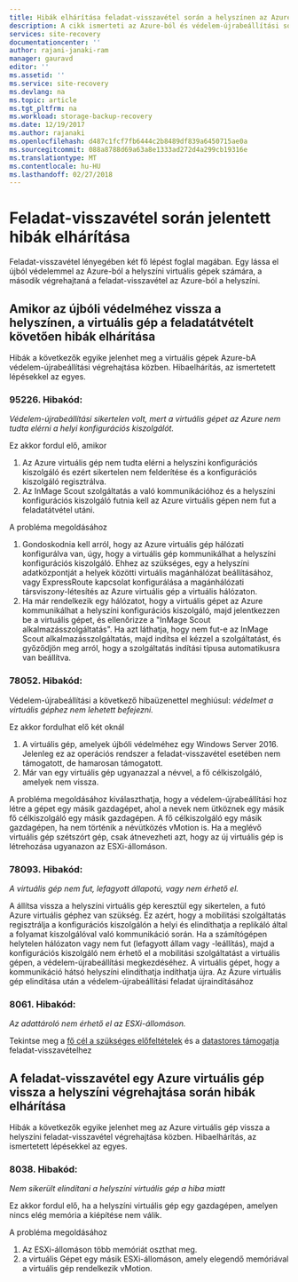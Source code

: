 ```yaml
---
title: Hibák elhárítása feladat-visszavétel során a helyszínen az Azure-ból, és utána állítsa az Azure-bA |} Microsoft Docs
description: A cikk ismerteti az Azure-ból és védelem-újrabeállítási során vissza a helyszíni hibás gyakori hibáinak elhárítása
services: site-recovery
documentationcenter: ''
author: rajani-janaki-ram
manager: gauravd
editor: ''
ms.assetid: ''
ms.service: site-recovery
ms.devlang: na
ms.topic: article
ms.tgt_pltfrm: na
ms.workload: storage-backup-recovery
ms.date: 12/19/2017
ms.author: rajanaki
ms.openlocfilehash: d487c1fcf7fb6444c2b8489df839a6450715ae0a
ms.sourcegitcommit: 088a8788d69a63a8e1333ad272d4a299cb19316e
ms.translationtype: MT
ms.contentlocale: hu-HU
ms.lasthandoff: 02/27/2018
---
```

# <a name="troubleshoot-errors-reported-during-the-process-of-failback"></a>Feladat-visszavétel során jelentett hibák elhárítása
Feladat-visszavétel lényegében két fő lépést foglal magában. Egy lássa el újból védelemmel az Azure-ból a helyszíni virtuális gépek számára, a második végrehajtaná a feladat-visszavétel az Azure-ból a helyszíni.

## <a name="troubleshoot-errors-when-reprotecting-a-virtual-machine-back-to-on-premises-after-failover"></a>Amikor az újbóli védelméhez vissza a helyszínen, a virtuális gép a feladatátvételt követően hibák elhárítása
Hibák a következők egyike jelenhet meg a virtuális gépek Azure-bA védelem-újrabeállítási végrehajtása közben. Hibaelhárítás, az ismertetett lépésekkel az egyes.


### <a name="error-code-95226"></a>95226. Hibakód:

*Védelem-újrabeállítási sikertelen volt, mert a virtuális gépet az Azure nem tudta elérni a helyi konfigurációs kiszolgálót.*

Ez akkor fordul elő, amikor 
1. Az Azure virtuális gép nem tudta elérni a helyszíni konfigurációs kiszolgáló és ezért sikertelen nem felderítése és a konfigurációs kiszolgáló regisztrálva. 
2. Az InMage Scout szolgáltatás a való kommunikációhoz és a helyszíni konfigurációs kiszolgáló futnia kell az Azure virtuális gépen nem fut a feladatátvétel utáni.

A probléma megoldásához
1. Gondoskodnia kell arról, hogy az Azure virtuális gép hálózati konfigurálva van, úgy, hogy a virtuális gép kommunikálhat a helyszíni konfigurációs kiszolgáló. Ehhez az szükséges, egy a helyszíni adatközpontját a helyek közötti virtuális magánhálózat beállításához, vagy ExpressRoute kapcsolat konfigurálása a magánhálózati társviszony-létesítés az Azure virtuális gép a virtuális hálózaton. 
2. Ha már rendelkezik egy hálózatot, hogy a virtuális gépet az Azure kommunikálhat a helyszíni konfigurációs kiszolgáló, majd jelentkezzen be a virtuális gépet, és ellenőrizze a "InMage Scout alkalmazásszolgáltatás". Ha azt láthatja, hogy nem fut-e az InMage Scout alkalmazásszolgáltatás, majd indítsa el kézzel a szolgáltatást, és győződjön meg arról, hogy a szolgáltatás indítási típusa automatikusra van beállítva.

### <a name="error-code-78052"></a>78052. Hibakód:
Védelem-újrabeállítási a következő hibaüzenettel meghiúsul: *védelmet a virtuális géphez nem lehetett befejezni.*

Ez akkor fordulhat elő két oknál
1. A virtuális gép, amelyek újbóli védelméhez egy Windows Server 2016. Jelenleg ez az operációs rendszer a feladat-visszavétel esetében nem támogatott, de hamarosan támogatott.
2. Már van egy virtuális gép ugyanazzal a névvel, a fő célkiszolgáló, amelyek nem vissza.

A probléma megoldásához kiválaszthatja, hogy a védelem-újrabeállítási hoz létre a gépet egy másik gazdagépet, ahol a nevek nem ütköznek egy másik fő célkiszolgáló egy másik gazdagépen. A fő célkiszolgáló egy másik gazdagépen, ha nem történik a névütközés vMotion is. Ha a meglévő virtuális gép szétszórt gép, csak átnevezheti azt, hogy az új virtuális gép is létrehozása ugyanazon az ESXi-állomáson.

### <a name="error-code-78093"></a>78093. Hibakód:

*A virtuális gép nem fut, lefagyott állapotú, vagy nem érhető el.*

A állítsa vissza a helyszíni virtuális gép keresztül egy sikertelen, a futó Azure virtuális géphez van szükség. Ez azért, hogy a mobilitási szolgáltatás regisztrálja a konfigurációs kiszolgálón a helyi és elindíthatja a replikáló által a folyamat kiszolgálóval való kommunikáció során. Ha a számítógépen helytelen hálózaton vagy nem fut (lefagyott állam vagy -leállítás), majd a konfigurációs kiszolgáló nem érhető el a mobilitási szolgáltatást a virtuális gépen, a védelem-újrabeállítási megkezdéséhez. A virtuális gépet, hogy a kommunikáció hátsó helyszíni elindíthatja indíthatja újra. Az Azure virtuális gép elindítása után a védelem-újrabeállítási feladat újraindításához

### <a name="error-code-8061"></a>8061. Hibakód:

*Az adattároló nem érhető el az ESXi-állomáson.*

Tekintse meg a [fő cél a szükséges előfeltételek](site-recovery-how-to-reprotect.md#common-things-to-check-after-completing-installation-of-the-master-target-server) és a [datastores támogatja](site-recovery-how-to-reprotect.md#what-datastore-types-are-supported-on-the-on-premises-esxi-host-during-failback) feladat-visszavételhez


## <a name="troubleshoot-errors-when-performing-a-failback-of-an-azure-virtual-machine-back-to-on-premises"></a>A feladat-visszavétel egy Azure virtuális gép vissza a helyszíni végrehajtása során hibák elhárítása
Hibák a következők egyike jelenhet meg az Azure virtuális gép vissza a helyszíni feladat-visszavétel végrehajtása közben. Hibaelhárítás, az ismertetett lépésekkel az egyes.

### <a name="error-code-8038"></a>8038. Hibakód:

*Nem sikerült elindítani a helyszíni virtuális gép a hiba miatt*

Ez akkor fordul elő, ha a helyszíni virtuális gép egy gazdagépen, amelyen nincs elég memória a kiépítése nem válik.

A probléma megoldásához

1. Az ESXi-állomáson több memóriát oszthat meg.
1. a virtuális Gépet egy másik ESXi-állomáson, amely elegendő memóriával a virtuális gép rendelkezik vMotion.